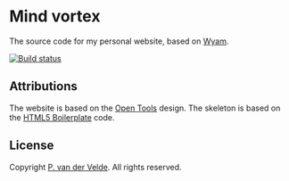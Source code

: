 # Mind vortex

The source code for my personal website, based on [Wyam](https://wyam.io/).

[![Build status](https://ci.appveyor.com/api/projects/status/i4dq2g9nq4hq4xvl?svg=true)](https://ci.appveyor.com/project/pvandervelde/mindvortex)


## Attributions

The website is based on the [Open Tools](http://www.freecsstemplates.org/previews/opentools/) design. The skeleton is based on the [HTML5 Boilerplate](http://html5boilerplate.com/) code.

## License

Copyright [P. van der Velde](https://www.petrikvandervelde.nl). All rights reserved.
